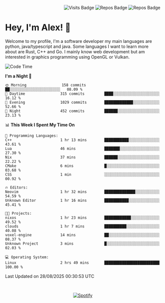 <p align="right">
  <img src="https://github-badges-api-l4jk.vercel.app/api/visits/Alextibtab/Alextibtab" alt="Visits Badge">
  <img src="https://img.shields.io/badge/dynamic/json?url=https%3A%2F%2Fapi.github.com%2Fusers%2FAlextibtab&query=%24.public_repos&label=Repos" alt="Repos Badge">
  <img src="https://github-badges-api-l4jk.vercel.app/api/years/Alextibtab" alt="Repos Badge">
</p>

<h1 align="left">Hey, I'm Alex! 💽 </h1>

Welcome to my profile, I'm a software developer my main languages are python, java/typescript and java. Some languages I want to learn more about are Rust, C++ and Go. I mainly know web development but am interested in graphics programming using OpenGL or Vulkan.

<!--START_SECTION:waka-->
![Code Time](http://img.shields.io/badge/Code%20Time-186%20hrs%2032%20mins-blue)

**I'm a Night 🦉** 

```text
🌞 Morning                158 commits         ██░░░░░░░░░░░░░░░░░░░░░░░   08.09 % 
🌆 Daytime                315 commits         ████░░░░░░░░░░░░░░░░░░░░░   16.12 % 
🌃 Evening                1029 commits        █████████████░░░░░░░░░░░░   52.66 % 
🌙 Night                  452 commits         ██████░░░░░░░░░░░░░░░░░░░   23.13 % 
```


📊 **This Week I Spent My Time On** 

```text
💬 Programming Languages: 
C++                      1 hr 13 mins        ███████████░░░░░░░░░░░░░░   43.61 % 
Lua                      46 mins             ███████░░░░░░░░░░░░░░░░░░   27.30 % 
Nix                      37 mins             ██████░░░░░░░░░░░░░░░░░░░   22.22 % 
CMake                    6 mins              █░░░░░░░░░░░░░░░░░░░░░░░░   03.68 % 
CSS                      1 min               ░░░░░░░░░░░░░░░░░░░░░░░░░   00.92 % 

🔥 Editors: 
Neovim                   1 hr 32 mins        ██████████████░░░░░░░░░░░   54.59 % 
Unknown Editor           1 hr 16 mins        ███████████░░░░░░░░░░░░░░   45.41 % 

🐱‍💻 Projects: 
nixos                    1 hr 23 mins        ████████████░░░░░░░░░░░░░   49.52 % 
clouds                   1 hr 7 mins         ██████████░░░░░░░░░░░░░░░   40.08 % 
voxel-engine             14 mins             ██░░░░░░░░░░░░░░░░░░░░░░░   08.37 % 
Unknown Project          3 mins              █░░░░░░░░░░░░░░░░░░░░░░░░   02.03 % 

💻 Operating System: 
Linux                    2 hrs 49 mins       █████████████████████████   100.00 % 
```


 Last Updated on 28/08/2025 00:30:53 UTC
<!--END_SECTION:waka-->
&nbsp;<div align="center">
  [![Spotify](https://spotify-now-playing-wine-six.vercel.app/api/spotify?border_color=ffffff)](https://open.spotify.com/user/pmo1v2ejnt42kgp5jar5drtag)
</div>


